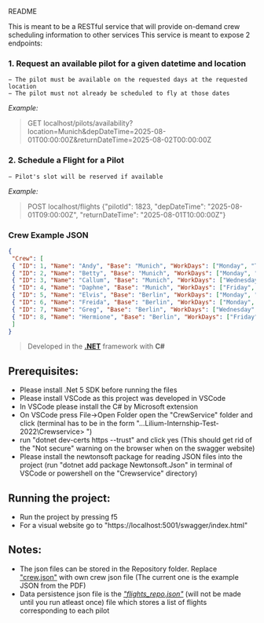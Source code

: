 README

This is meant to be a RESTful service that will provide on-demand crew scheduling information to other services
This service is meant to expose 2 endpoints:
### 1. Request an available pilot for a given datetime and location
	− The pilot must be available on the requested days at the requested location
	− The pilot must not already be scheduled to fly at those dates
*Example:*
>GET
localhost/pilots/availability?location=Munich&depDateTime=2025-08-01T00:00:00Z&returnDateTime=2025-08-02T00:00:00Z

### 2. Schedule a Flight for a Pilot
	− Pilot's slot will be reserved if available
*Example:* 
>POST
localhost/flights {"pilotId": 1823, "depDateTime": "2025-08-01T09:00:00Z", "returnDateTime": "2025-08-01T10:00:00Z"}

### Crew Example JSON
```json
{ 
 "Crew": [ 
 { "ID": 1, "Name": "Andy", "Base": "Munich", "WorkDays": ["Monday", "Tuesday", "Thursday", "Saturday"] }, 
 { "ID": 2, "Name": "Betty", "Base": "Munich", "WorkDays": ["Monday", "Tuesday", "Wednesday", "Friday"] },
 { "ID": 3, "Name": "Callum", "Base": "Munich", "WorkDays": ["Wednesday", "Thursday", "Saturday", "Sunday"] }, 
 { "ID": 4, "Name": "Daphne", "Base": "Munich", "WorkDays": ["Friday", "Saturday", "Sunday"] }, 
 { "ID": 5, "Name": "Elvis", "Base": "Berlin", "WorkDays": ["Monday", "Tuesday", "Thursday", "Saturday"] }, 
 { "ID": 6, "Name": "Freida", "Base": "Berlin", "WorkDays": ["Monday", "Tuesday", "Wednesday", "Friday"] }, 
 { "ID": 7, "Name": "Greg", "Base": "Berlin", "WorkDays": ["Wednesday", "Thursday", "Saturday", "Sunday"] }, 
 { "ID": 8, "Name": "Hermione", "Base": "Berlin", "WorkDays": ["Friday", "Saturday", "Sunday"] } 
 ]
}
```

> Developed in the [**.NET**](https://dotnet.microsoft.com/en-us/download/dotnet/5.0) framework with **C#**

## Prerequisites: 
	
* Please install .Net 5 SDK before running the files
* Please install VSCode as this project was developed in VSCode
* In VSCode please install the C# by Microsoft extension
* On VSCode press File->Open Folder open the "CrewService" folder and click (terminal has to be in the form "...Lilium-Internship-Test-2022\Crewservice> ")
* run "dotnet dev-certs https --trust" and click yes (This should get rid of the "Not secure" warning on the browser when on the swagger website)
* Please install the newtonsoft package for reading JSON files into the project
	(run "dotnet add package Newtonsoft.Json" in terminal of VSCode or powershell on the "Crewservice" directory)



## Running the project:

- Run the project by pressing f5 
- For a visual website go to "https://localhost:5001/swagger/index.html"

## Notes: 

- The json files can be stored in the Repository folder. Replace ["crew.json"](CrewService/Repositories/crew.json) with own crew json file (The current one is the example JSON from the PDF)
- Data persistence json file is the [*"flights_repo.json"*](CrewService/Repositories/flights_repo.json) (will not be made until you run atleast once) file which stores a list of flights corresponding to each pilot